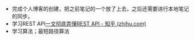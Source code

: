 - 完成个人博客的创建，把之前笔记的一个放了上去，之后还需要进行本地笔记的同步。
- 学习REST API[一文彻底弄懂REST API - 知乎 (zhihu.com)](https://zhuanlan.zhihu.com/p/536437382)
- 学习算法；最短路径算法